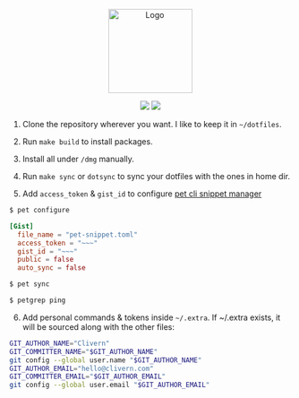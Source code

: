 <p align="center">
    <img alt="Logo" src="https://raw.githubusercontent.com/Clivern/dotfiles/master/img/logo.png" height="150" />
    <p align="center">
        <a href="https://travis-ci.org/Clivern/dotfiles"><img src="https://travis-ci.org/Clivern/dotfiles.svg?branch=master"></a>
        <img src="https://img.shields.io/badge/LICENSE-MIT-orange.svg">
    </p>
</p>


1. Clone the repository wherever you want. I like to keep it in `~/dotfiles`.

2. Run `make build` to install packages.

3. Install all under `/dmg` manually.

4. Run `make sync` or `dotsync` to sync your dotfiles with the ones in home dir.

5. Add `access_token` & `gist_id` to configure [pet cli snippet manager](https://github.com/knqyf263/pet)

```zsh
$ pet configure
```

```toml
[Gist]
  file_name = "pet-snippet.toml"
  access_token = "~~~"
  gist_id = "~~~"
  public = false
  auto_sync = false
```

```zsh
$ pet sync
```

```zsh
$ petgrep ping
```

6. Add personal commands & tokens inside `~/.extra`. If ~/.extra exists, it will be sourced along with the other files:

```zsh
GIT_AUTHOR_NAME="Clivern"
GIT_COMMITTER_NAME="$GIT_AUTHOR_NAME"
git config --global user.name "$GIT_AUTHOR_NAME"
GIT_AUTHOR_EMAIL="hello@clivern.com"
GIT_COMMITTER_EMAIL="$GIT_AUTHOR_EMAIL"
git config --global user.email "$GIT_AUTHOR_EMAIL"
```

